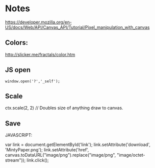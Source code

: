 # Notes

https://developer.mozilla.org/en-US/docs/Web/API/Canvas_API/Tutorial/Pixel_manipulation_with_canvas

## Colors:

http://slicker.me/fractals/color.htm

## JS open

```window.open('?','_self');```

## Scale

ctx.scale(2, 2) // Doubles size of anything draw to canvas.

## Save

<a id="link"></a>

JAVASCRIPT:

  var link = document.getElementById('link');
  link.setAttribute('download', 'MintyPaper.png');
  link.setAttribute('href', canvas.toDataURL("image/png").replace("image/png", "image/octet-stream"));
  link.click();

